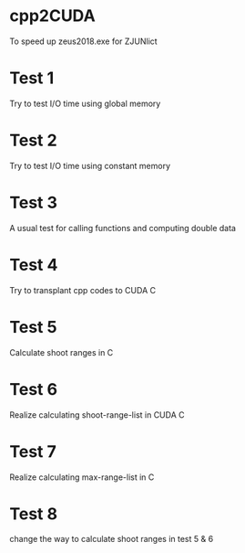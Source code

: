 # cpp2CUDA

To speed up zeus2018.exe for ZJUNlict



# Test 1

Try to test I/O time using global memory

# Test 2

Try to test I/O time using constant memory

# Test 3

A usual test for calling functions and computing double data

# Test 4

Try to transplant cpp codes to CUDA C

# Test 5

Calculate shoot ranges in C

# Test 6

Realize calculating shoot-range-list in CUDA C

# Test 7

Realize calculating max-range-list in C

# Test 8

change the way to calculate shoot ranges in test 5 & 6